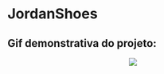 # JordanShoes


## Gif demonstrativa do projeto:
<p align="center">
  <img src="https://github.com/ruancastro/desafios_html-css/blob/main/desafios/desafio_02/assets/images/readme/responsivo.gif" />
</p>
